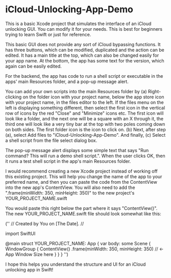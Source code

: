 # iCloud-Unlocking-App-Demo
This is a basic Xcode project that simulates the interface of an iCloud unlocking GUI. You can modify it for your needs. This is best for beginners trying to learn Swift or just for reference. 

This basic GUI does not provide any sort of iCloud bypassing functions. 
It has three buttons, which can be modified, duplicated and the action can be edited.
It has a main title at the top, which can also be changed easily for your app name.
At the bottom, the app has some text for the version, which again can be easily edited.

For the backend, the app has code to run a shell script or executable in the apps' main Resources folder, and a pop-up message alert.

You can add your own scripts into the main Resources folder by (a) Right-clicking on the folder icon with your project name, below the app store icon with your project name, in the files editor to the left. If the files menu on the left is displaying something different, then select the first icon in the vertical row of icons by the red "Close" and "Minimize" icons etc. The first icon will look like a folder, and the next one will be a square with an X through it, the third one will look like a very tiny bar at the top with two poles coming down on both sides. The first folder icon is the icon to click on. (b) Next, after step (a), select Add files to "iCloud-Unlocking-App-Demo". And finally, (c) Select a shell script from the file select dialog box.

The pop-up message alert displays some simple text that says "Run command? This will run a demo shell script.". When the user clicks OK, then it runs a test shell script in the app's main Resources folder.

I would recommend creating a new Xcode project instead of working off this existing project. This will help you change the name of the app to your preferred name, and then you can paste the code from the ContentView into the new app's ContentView. You will also need to add the ".frame(minWidth: 350, minHeight: 350)" to the new project's YOUR_PROJECT_NAME.swift

You would paste this right below the part where it says "ContentView()".
The new YOUR_PROJECT_NAME.swift file should look somewhat like this: 

('' //  Created by You on [The Date].
//

import SwiftUI

@main
struct YOUR_PROJECT_NAME: App {
    var body: some Scene {
        WindowGroup {
            ContentView()
                .frame(minWidth: 350, minHeight: 350) // <- App Window Size here
        }
    }
}
'')

I hope this helps you understand the structure and UI for an iCloud unlocking app in Swift!
